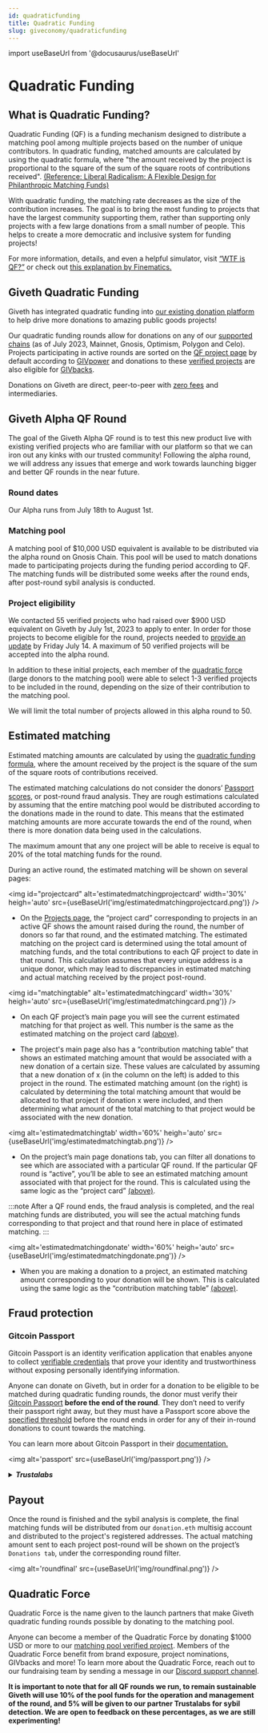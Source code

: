 ```yaml
---
id: quadraticfunding
title: Quadratic Funding
slug: giveconomy/quadraticfunding
---
```

import useBaseUrl from '@docusaurus/useBaseUrl'




# Quadratic Funding

## What is Quadratic Funding?
Quadratic Funding (QF) is a funding mechanism designed to distribute a matching pool among multiple projects based on the number of unique contributors. In quadratic funding, matched amounts are calculated by using the quadratic formula, where "the amount received by the project is proportional to the square of the sum of the square roots of contributions received". [(Reference: Liberal Radicalism: A Flexible Design for Philanthropic Matching Funds)](https://papers.ssrn.com/sol3/papers.cfm?abstract_id=3243656)

With quadratic funding, the matching rate decreases as the size of the contribution increases. The goal is to bring the most funding to projects that have the largest community supporting them, rather than supporting only projects with a few large donations from a small number of people. This helps to create a more democratic and inclusive system for funding projects! 

For more information, details, and even a helpful simulator, visit [“WTF is QF?”](https://wtfisqf.com/?grant=&grant=&grant=&grant=&match=1000) or check out [this explanation by Finematics.](https://finematics.com/quadratic-funding-explained/)

## Giveth Quadratic Funding

Giveth has integrated quadratic funding into [our existing donation platform](https://giveth.io/) to help drive more donations to amazing public goods projects!

Our quadratic funding rounds allow for donations on any of our [supported chains](https://docs.giveth.io/dapps/projectdonating/#swictching-networks) (as of July 2023, Mainnet, Gnosis, Optimism, Polygon and Celo). Projects participating in active rounds are sorted on the [QF project page](https://giveth.io/qf) by default according to [GIVpower](https://docs.giveth.io/giveconomy/givpower) and donations to these [verified projects](https://docs.giveth.io/dapps/projectVerification) are also eligible for [GIVbacks](https://docs.giveth.io/giveconomy/givbacks).

Donations on Giveth are direct, peer-to-peer with [zero fees](https://docs.giveth.io/whatisgiveth/zero-fees) and intermediaries.

## Giveth Alpha QF Round

The goal of the Giveth Alpha QF round is to test this new product live with existing verified projects who are familiar with our platform so that we can iron out any kinks with our trusted community! Following the alpha round, we will address any issues that emerge and work towards launching bigger and better QF rounds in the near future.

### Round dates

Our Alpha runs from July 18th to August 1st.

### Matching pool

A matching pool of $10,000 USD equivalent is available to be distributed via the alpha round on Gnosis Chain. This pool will be used to match donations made to participating projects during the funding period according to QF. The matching funds will be distributed some weeks after the round ends, after post-round sybil analysis is conducted.


### Project eligibility

We contacted 55 verified projects who had raised over $900 USD equivalent on Giveth by July 1st, 2023 to apply to enter. In order for those projects to become eligible for the round, projects needed to [provide an update](https://docs.giveth.io/dapps/projectUpdates/) by Friday July 14. A maximum of 50 verified projects will be accepted into the alpha round.

In addition to these initial projects, each member of the [quadratic force](#quadratic-force) (large donors to the matching pool) were able to select 1-3 verified projects to be included in the round, depending on the size of their contribution to the matching pool.

We will limit the total number of projects allowed in this alpha round to 50.

## Estimated matching

Estimated matching amounts are calculated by using the [quadratic funding formula](https://www.wtfisqf.com/?grant=&grant=&grant=&grant=&match=1000), where the amount received by the project is the square of the sum of the square roots of contributions received. 

The estimated matching calculations do not consider the donors’ [Passport scores](#gitcoin-passport), or post-round fraud analysis. They are rough estimations calculated by assuming that the entire matching pool would be distributed according to the donations made in the round to date. This means that the estimated matching amounts are more accurate towards the end of the round, when there is more donation data being used in the calculations. 

The maximum amount that any one project will be able to receive is equal to 20% of the total matching funds for the round.


During an active round, the estimated matching will be shown on several pages:

<img id="projectcard" alt='estimatedmatchingprojectcard' width='30%' heigh='auto' src={useBaseUrl('img/estimatedmatchingprojectcard.png')} />

- On the [Projects page](https://giveth.io/qf), the “project card” corresponding to projects in an active QF shows the amount raised during the round, the number of donors so far that round, and the estimated matching. The estimated matching on the project card is determined using the total amount of matching funds, and the total contributions to each QF project to date in that round. This calculation assumes that every unique address is a unique donor, which may lead to discrepancies in estimated matching and actual matching received by the project post-round.


<img id="matchingtable" alt='estimatedmatchingcard' width='30%' heigh='auto' src={useBaseUrl('img/estimatedmatchingcard.png')} />

- On each QF project’s main page you will see the current estimated matching for that project as well. This number is the same as the estimated matching on the project card [(above)](#projectcard). 

- The project's main page also has a “contribution matching table” that shows an estimated matching amount that would be associated with a new donation of a certain size. These values are calculated by assuming that a new donation of x (in the column on the left) is added to this project in the round. The estimated matching amount (on the right) is calculated by determining the total matching amount that would be allocated to that project if donation x were included, and then determining what amount of the total matching to that project would be associated with the new donation.


<img alt='estimatedmatchingtab' width='60%' heigh='auto' src={useBaseUrl('img/estimatedmatchingtab.png')} />

- On the project’s main page donations tab, you can filter all donations to see which are associated with a particular QF round. If the particular QF round is “active”, you’ll be able to see an estimated matching amount associated with that project for the round. This is calculated using the same logic as the “project card” [(above)](#projectcard).

:::note
After a QF round ends, the fraud analysis is completed, and the real matching funds are distributed, you will see the actual matching funds corresponding to that project and that round here in place of estimated matching. 
:::


<img alt='estimatedmatchingdonate' width='60%' heigh='auto' src={useBaseUrl('img/estimatedmatchingdonate.png')} />

- When you are making a donation to a project, an estimated matching amount corresponding to your donation will be shown. This is calculated using the same logic as the “contribution matching table” [(above)](#matchingtable).


## Fraud protection

### Gitcoin Passport

Gitcoin Passport is an identity verification application that enables anyone to collect [verifiable credentials](https://decentralized-id.com/web-standards/w3c/wg/vc/verifiable-credentials/) that prove your identity and trustworthiness without exposing personally identifying information.

Anyone can donate on Giveth, but in order for a donation to be eligible to be matched during quadratic funding rounds, the donor must verify their [Gitcoin Passport](https://passport.gitcoin.co/) **before the end of the round**. They don’t need to verify their passport right away, but they must have a Passport score above the [specified threshold](https://giveth.io/passport) before the round ends in order for any of their in-round donations to count towards the matching. 

You can learn more about Gitcoin Passport in their [documentation.](https://docs.passport.gitcoin.co/)

<img alt='passport' src={useBaseUrl('img/passport.png')} />


<details>
<summary><b><i>Trustalabs</i></b></summary>

For post-round sybil analysis, we will be supported by our partners [Trustalabs](https://www.trustalabs.ai/) who have synthesized multiple algorithmic sybil-detection approaches into one single tool.

</details>


## Payout

Once the round is finished and the sybil analysis is complete, the final matching funds will be distributed from our `donation.eth` multisig account and distributed to the project's registered addresses. The actual matching amount sent to each project post-round will be shown on the project’s `Donations tab`, under the corresponding round filter.


<img alt='roundfinal' src={useBaseUrl('img/roundfinal.png')} />


## Quadratic Force

Quadratic Force is the name given to the launch partners that make Giveth quadratic funding rounds possible by donating to the matching pool.

Anyone can become a member of the Quadratic Force by donating $1000 USD or more to our [matching pool verified project](https://giveth.io/project/Giveth-Matching-Pool-0). Members of the Quadratic Force benefit from brand exposure, project nominations, GIVbacks and more! To learn more about the Quadratic Force, reach out to our fundraising team by sending a message in our [Discord support channel](https://discord.gg/gsZDyx3Mdc).

**It is important to note that for all QF rounds we run, to remain sustainable Giveth will use 10% of the pool funds for the operation and management of the round, and 5% will be given to our partner Trustalabs for sybil detection. We are open to feedback on these percentages, as we are still experimenting!**
